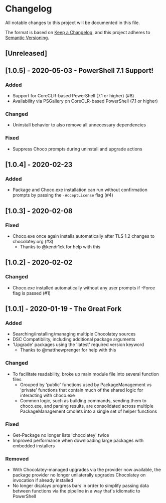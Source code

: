 # Changelog
All notable changes to this project will be documented in this file.

The format is based on [Keep a Changelog](https://keepachangelog.com/en/1.0.0/), and this project adheres to [Semantic Versioning](https://semver.org/spec/v2.0.0.html).

## [Unreleased]

## [1.0.5] - 2020-05-03 - PowerShell 7.1 Support!
### Added
* Support for CoreCLR-based PowerShell (7.1 or higher) (#8)
* Availability via PSGallery on CoreCLR-based PowerShell (7.1 or higher)
### Changed
* Uninstall behavior to also remove all unnecessary dependencies
### Fixed
* Suppress Choco prompts during uninstall and upgrade actions

## [1.0.4] - 2020-02-23
### Added
* Package and Choco.exe installation can run without confirmation prompts by passing the `-AcceptLicense` flag (#4)

## [1.0.3] - 2020-02-08
### Fixed
* Choco.exe once again installs automatically after TLS 1.2 changes to chocolatey.org (#3)
  * Thanks to @kendr1ck for help with this

## [1.0.2] - 2020-02-02
### Changed
* Choco.exe installed automatically without any user prompts if -Force flag is passed (#1)

## [1.0.1] - 2020-01-19 - The Great Fork
### Added
* Searching/installing/managing multiple Chocolatey sources
* DSC Compatibility, including additional package arguments
* 'Upgrade' packages using the 'latest' required version keyword
  * Thanks to @matthewprenger for help with this

### Changed
* To facilitate readability, broke up main module file into several function files
  * Grouped by 'public' functions used by PackageManagement vs 'private' functions that contain much of the shared logic for interacting with choco.exe
  * Common logic, such as building commands, sending them to choco.exe, and parsing results, are consolidated across multiple PackageManagement cmdlets into a single set of helper functions

### Fixed
* Get-Package no longer lists 'chocolatey' twice
* Improved performance when downloading large packages with embedded installers

### Removed
* With Chocolatey-managed upgrades via the provider now available, the package provider no longer unilaterally upgrades Chocolatey on invocation if already installed
* No longer displays progress bars in order to simplify passing data between functions via the pipeline in a way that's idiomatic to PowerShell
